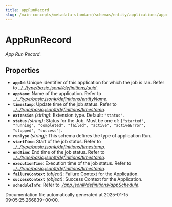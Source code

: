 ```yaml
---
title: appRunRecord
slug: /main-concepts/metadata-standard/schemas/entity/applications/apprunrecord
---
```


# AppRunRecord

*App Run Record.*

## Properties

- **`appId`**: Unique identifier of this application for which the job is ran. Refer to *[../../type/basic.json#/definitions/uuid](#/../type/basic.json#/definitions/uuid)*.
- **`appName`**: Name of the application. Refer to *[../../type/basic.json#/definitions/entityName](#/../type/basic.json#/definitions/entityName)*.
- **`timestamp`**: Update time of the job status. Refer to *[../../type/basic.json#/definitions/timestamp](#/../type/basic.json#/definitions/timestamp)*.
- **`extension`** *(string)*: Extension type. Default: `"status"`.
- **`status`** *(string)*: Status for the Job. Must be one of: `["started", "running", "completed", "failed", "active", "activeError", "stopped", "success"]`.
- **`runType`** *(string)*: This schema defines the type of application Run.
- **`startTime`**: Start of the job status. Refer to *[../../type/basic.json#/definitions/timestamp](#/../type/basic.json#/definitions/timestamp)*.
- **`endTime`**: End time of the job status. Refer to *[../../type/basic.json#/definitions/timestamp](#/../type/basic.json#/definitions/timestamp)*.
- **`executionTime`**: Execution time of the job status. Refer to *[../../type/basic.json#/definitions/timestamp](#/../type/basic.json#/definitions/timestamp)*.
- **`failureContext`** *(object)*: Failure Context for the Application.
- **`successContext`** *(object)*: Success Context for the Application.
- **`scheduleInfo`**: Refer to *[./app.json#/definitions/appSchedule](#app.json#/definitions/appSchedule)*.


Documentation file automatically generated at 2025-01-15 09:05:25.266839+00:00.

